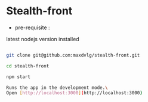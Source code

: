 # Stealth-front

- pre-requisite :

latest nodejs version installed

```sh

git clone git@github.com:maxdvlg/stealth-front.git

cd stealth-front

npm start

Runs the app in the development mode.\
Open [http://localhost:3000](http://localhost:3000)

```
